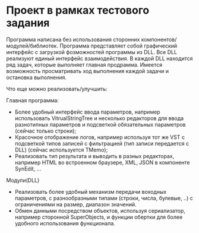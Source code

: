 # Проект в рамках тестового задания
Программа написана без использования сторонних компонентов/модулей/библиотек.
Программа представляет собой графический интерфейс с загрузкой фозможностей программы из DLL.
Все DLL реализуют единый интерфейс взаимодействия.
В каждой DLL находится ряд задач, которые выполняет главная продрамма. Имеется возможность просматривать ход выполнения каждой задачи и остановка выполнения.

Что еще можно реализовать/улучшить:

Главная программа:
- Более удобный интерфейс ввода параметров, например использовать VitrualStringTree и несколько редакторов для ввода разнотипных параметров и подсветкой обязательных параметров (сейчас только строки);
- Красочное отображение логов, например используя тот же VST с подсветкой типов записей с фильтрацией (тип записи передается с DLL) (сейчас используется TMemo);
- Реализовать тип результата и выводить в разных редакторах, например HTML во встроенном браузере, XML, JSON в компоненте SynEdit, ...


Модули(DLL)
- Реализовать более удобный механизм передачи воходных параметров, с разнообразными типами (строки, числа, булевые, ..) с ограничениями на размер, диапазон значений.
- Обмен данными посредством объектов, используя сериализатор, например сторонной SuperObjects, и функции обертки для более удобного использования функционала.
